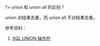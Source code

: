 
?> union 和 union all 的区别？

union 对结果去重，而 union all 不对结果去重。

参考资料：

1. [SQL UNION 操作符](https://www.runoob.com/sql/sql-union.html)





